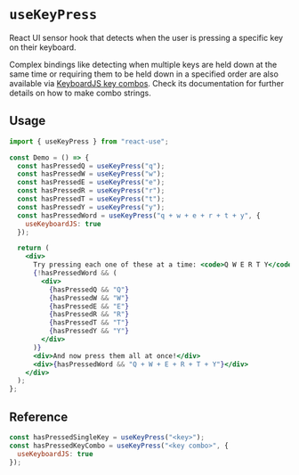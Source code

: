 # `useKeyPress`

React UI sensor hook that detects when the user is pressing a specific
key on their keyboard.

Complex bindings like detecting when multiple keys are held down at the same
time or requiring them to be held down in a specified order are also available
via [KeyboardJS key combos](https://github.com/RobertWHurst/KeyboardJS).
Check its documentation for further details on how to make combo strings.

## Usage

```jsx
import { useKeyPress } from "react-use";

const Demo = () => {
  const hasPressedQ = useKeyPress("q");
  const hasPressedW = useKeyPress("w");
  const hasPressedE = useKeyPress("e");
  const hasPressedR = useKeyPress("r");
  const hasPressedT = useKeyPress("t");
  const hasPressedY = useKeyPress("y");
  const hasPressedWord = useKeyPress("q + w + e + r + t + y", {
    useKeyboardJS: true
  });

  return (
    <div>
      Try pressing each one of these at a time: <code>Q W E R T Y</code>
      {!hasPressedWord && (
        <div>
          {hasPressedQ && "Q"}
          {hasPressedW && "W"}
          {hasPressedE && "E"}
          {hasPressedR && "R"}
          {hasPressedT && "T"}
          {hasPressedY && "Y"}
        </div>
      )}
      <div>And now press them all at once!</div>
      <div>{hasPressedWord && "Q + W + E + R + T + Y"}</div>
    </div>
  );
};
```

## Reference

```js
const hasPressedSingleKey = useKeyPress("<key>");
const hasPressedKeyCombo = useKeyPress("<key combo>", {
  useKeyboardJS: true
});
```
